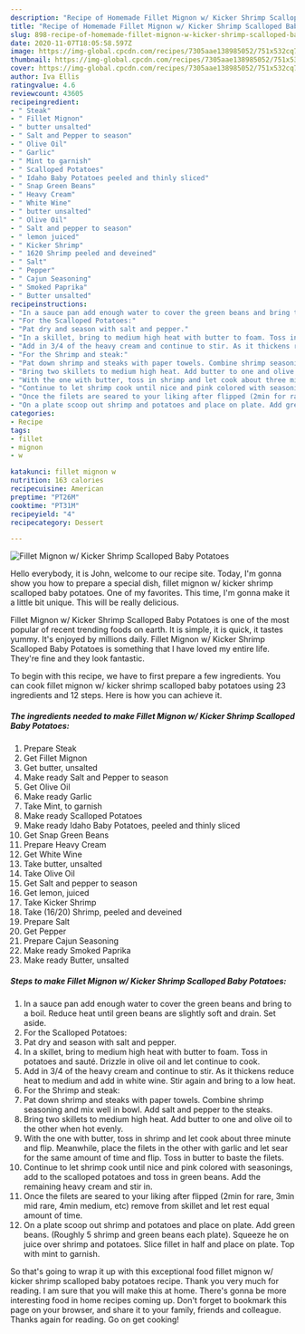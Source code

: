 ```yaml
---
description: "Recipe of Homemade Fillet Mignon w/ Kicker Shrimp Scalloped Baby Potatoes"
title: "Recipe of Homemade Fillet Mignon w/ Kicker Shrimp Scalloped Baby Potatoes"
slug: 898-recipe-of-homemade-fillet-mignon-w-kicker-shrimp-scalloped-baby-potatoes
date: 2020-11-07T18:05:58.597Z
image: https://img-global.cpcdn.com/recipes/7305aae138985052/751x532cq70/fillet-mignon-w-kicker-shrimp-scalloped-baby-potatoes-recipe-main-photo.jpg
thumbnail: https://img-global.cpcdn.com/recipes/7305aae138985052/751x532cq70/fillet-mignon-w-kicker-shrimp-scalloped-baby-potatoes-recipe-main-photo.jpg
cover: https://img-global.cpcdn.com/recipes/7305aae138985052/751x532cq70/fillet-mignon-w-kicker-shrimp-scalloped-baby-potatoes-recipe-main-photo.jpg
author: Iva Ellis
ratingvalue: 4.6
reviewcount: 43605
recipeingredient:
- " Steak"
- " Fillet Mignon"
- " butter unsalted"
- " Salt and Pepper to season"
- " Olive Oil"
- " Garlic"
- " Mint to garnish"
- " Scalloped Potatoes"
- " Idaho Baby Potatoes peeled and thinly sliced"
- " Snap Green Beans"
- " Heavy Cream"
- " White Wine"
- " butter unsalted"
- " Olive Oil"
- " Salt and pepper to season"
- " lemon juiced"
- " Kicker Shrimp"
- " 1620 Shrimp peeled and deveined"
- " Salt"
- " Pepper"
- " Cajun Seasoning"
- " Smoked Paprika"
- " Butter unsalted"
recipeinstructions:
- "In a sauce pan add enough water to cover the green beans and bring to a boil. Reduce heat until green beans are slightly soft and drain. Set aside."
- "For the Scalloped Potatoes:"
- "Pat dry and season with salt and pepper."
- "In a skillet, bring to medium high heat with butter to foam. Toss in potatoes and sauté. Drizzle in olive oil and let continue to cook."
- "Add in 3/4 of the heavy cream and continue to stir. As it thickens reduce heat to medium and add in white wine. Stir again and bring to a low heat."
- "For the Shrimp and steak:"
- "Pat down shrimp and steaks with paper towels. Combine shrimp seasoning and mix well in bowl. Add salt and pepper to the steaks."
- "Bring two skillets to medium high heat. Add butter to one and olive oil to the other when hot evenly."
- "With the one with butter, toss in shrimp and let cook about three minute and flip. Meanwhile, place the filets in the other with garlic and let sear for the same amount of time and flip. Toss in butter to baste the filets."
- "Continue to let shrimp cook until nice and pink colored with seasonings, add to the scalloped potatoes and toss in green beans. Add the remaining heavy cream and stir in."
- "Once the filets are seared to your liking after flipped (2min for rare, 3min mid rare, 4min medium, etc) remove from skillet and let rest equal amount of time."
- "On a plate scoop out shrimp and potatoes and place on plate. Add green beans. (Roughly 5 shrimp and green beans each plate). Squeeze he on juice over shrimp and potatoes. Slice fillet in half and place on plate. Top with mint to garnish."
categories:
- Recipe
tags:
- fillet
- mignon
- w

katakunci: fillet mignon w 
nutrition: 163 calories
recipecuisine: American
preptime: "PT26M"
cooktime: "PT31M"
recipeyield: "4"
recipecategory: Dessert

---
```



![Fillet Mignon w/ Kicker Shrimp Scalloped Baby Potatoes](https://img-global.cpcdn.com/recipes/7305aae138985052/751x532cq70/fillet-mignon-w-kicker-shrimp-scalloped-baby-potatoes-recipe-main-photo.jpg)

Hello everybody, it is John, welcome to our recipe site. Today, I'm gonna show you how to prepare a special dish, fillet mignon w/ kicker shrimp scalloped baby potatoes. One of my favorites. This time, I'm gonna make it a little bit unique. This will be really delicious.

Fillet Mignon w/ Kicker Shrimp Scalloped Baby Potatoes is one of the most popular of recent trending foods on earth. It is simple, it is quick, it tastes yummy. It's enjoyed by millions daily. Fillet Mignon w/ Kicker Shrimp Scalloped Baby Potatoes is something that I have loved my entire life. They're fine and they look fantastic.




To begin with this recipe, we have to first prepare a few ingredients. You can cook fillet mignon w/ kicker shrimp scalloped baby potatoes using 23 ingredients and 12 steps. Here is how you can achieve it.

<!--inarticleads1-->

##### The ingredients needed to make Fillet Mignon w/ Kicker Shrimp Scalloped Baby Potatoes:

1. Prepare  Steak
1. Get  Fillet Mignon
1. Get  butter, unsalted
1. Make ready  Salt and Pepper to season
1. Get  Olive Oil
1. Make ready  Garlic
1. Take  Mint, to garnish
1. Make ready  Scalloped Potatoes
1. Make ready  Idaho Baby Potatoes, peeled and thinly sliced
1. Get  Snap Green Beans
1. Prepare  Heavy Cream
1. Get  White Wine
1. Take  butter, unsalted
1. Take  Olive Oil
1. Get  Salt and pepper to season
1. Get  lemon, juiced
1. Take  Kicker Shrimp
1. Take  (16/20) Shrimp, peeled and deveined
1. Prepare  Salt
1. Get  Pepper
1. Prepare  Cajun Seasoning
1. Make ready  Smoked Paprika
1. Make ready  Butter, unsalted




<!--inarticleads2-->

##### Steps to make Fillet Mignon w/ Kicker Shrimp Scalloped Baby Potatoes:

1. In a sauce pan add enough water to cover the green beans and bring to a boil. Reduce heat until green beans are slightly soft and drain. Set aside.
1. For the Scalloped Potatoes:
1. Pat dry and season with salt and pepper.
1. In a skillet, bring to medium high heat with butter to foam. Toss in potatoes and sauté. Drizzle in olive oil and let continue to cook.
1. Add in 3/4 of the heavy cream and continue to stir. As it thickens reduce heat to medium and add in white wine. Stir again and bring to a low heat.
1. For the Shrimp and steak:
1. Pat down shrimp and steaks with paper towels. Combine shrimp seasoning and mix well in bowl. Add salt and pepper to the steaks.
1. Bring two skillets to medium high heat. Add butter to one and olive oil to the other when hot evenly.
1. With the one with butter, toss in shrimp and let cook about three minute and flip. Meanwhile, place the filets in the other with garlic and let sear for the same amount of time and flip. Toss in butter to baste the filets.
1. Continue to let shrimp cook until nice and pink colored with seasonings, add to the scalloped potatoes and toss in green beans. Add the remaining heavy cream and stir in.
1. Once the filets are seared to your liking after flipped (2min for rare, 3min mid rare, 4min medium, etc) remove from skillet and let rest equal amount of time.
1. On a plate scoop out shrimp and potatoes and place on plate. Add green beans. (Roughly 5 shrimp and green beans each plate). Squeeze he on juice over shrimp and potatoes. Slice fillet in half and place on plate. Top with mint to garnish.




So that's going to wrap it up with this exceptional food fillet mignon w/ kicker shrimp scalloped baby potatoes recipe. Thank you very much for reading. I am sure that you will make this at home. There's gonna be more interesting food in home recipes coming up. Don't forget to bookmark this page on your browser, and share it to your family, friends and colleague. Thanks again for reading. Go on get cooking!
